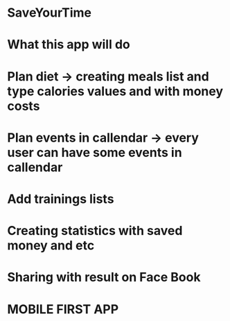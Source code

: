 # SaveYourTime
# What this app will do

# Plan diet -> creating meals list and type calories values and with money costs
# Plan events in callendar -> every user can have some events in callendar
# Add trainings lists
# Creating statistics with saved money and etc
# Sharing with result on Face Book
# MOBILE FIRST APP